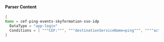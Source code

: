 #### Parser Content
```Java
{
Name = cef-ping-events-skyformation-sso-idp
  DataType = "app-login"
  Conditions = [ """CEF:""", """destinationServiceName=ping""", """"action":{"type":"SSO_IDP"}""" ]
}
```